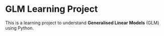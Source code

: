 # GLM Learning Project

This is a learning project to understand **Generalised Linear Models** (GLM) using Python.
